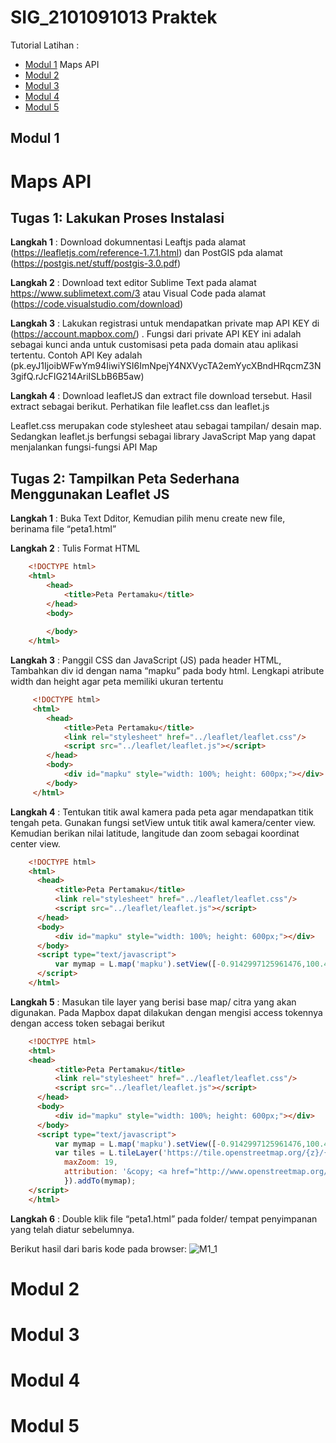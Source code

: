 # SIG_2101091013 Praktek
Tutorial Latihan :
- [Modul 1](README.md#modul-1) Maps API
- [Modul 2](README.md#modul-2)
- [Modul 3](README.md#modul-3)
- [Modul 4](README.md#modul-4)
- [Modul 5](README.md#modul-5)

## Modul 1
# Maps API
## Tugas 1: Lakukan Proses Instalasi
**Langkah 1** : Download dokumnentasi Leaftjs pada alamat  (https://leafletjs.com/reference-1.7.1.html) dan PostGIS pda alamat
(https://postgis.net/stuff/postgis-3.0.pdf)

**Langkah 2** : Download text editor Sublime Text pada alamat https://www.sublimetext.com/3 atau Visual Code pada alamat (https://code.visualstudio.com/download)

**Langkah 3** : Lakukan registrasi untuk mendapatkan private map API KEY di (https://account.mapbox.com/) . Fungsi dari private API KEY ini adalah sebagai kunci anda untuk customisasi peta pada domain atau aplikasi tertentu. Contoh API Key adalah (pk.eyJ1IjoibWFwYm94IiwiYSI6ImNpejY4NXVycTA2emYycXBndHRqcmZ3N 
3gifQ.rJcFIG214AriISLbB6B5aw)

**Langkah 4** : Download leafletJS dan extract file download tersebut. Hasil extract sebagai berikut. Perhatikan file leaflet.css dan leaflet.js

Leaflet.css merupakan code stylesheet atau sebagai tampilan/ desain map. Sedangkan leaflet.js berfungsi sebagai library JavaScript Map yang dapat menjalankan fungsi-fungsi API Map

## Tugas 2: Tampilkan Peta Sederhana Menggunakan Leaflet JS
**Langkah 1** : Buka Text Dditor, Kemudian pilih menu create new file, berinama file “peta1.html”

**Langkah 2** : Tulis Format HTML
```html
    <!DOCTYPE html>
    <html>
        <head>
            <title>Peta Pertamaku</title>
        </head>
        <body>
           
        </body>
    </html>
```

**Langkah 3** : Panggil CSS dan JavaScript (JS) pada header HTML, Tambahkan div id dengan nama “mapku” pada body html. Lengkapi atribute width dan height agar peta memiliki ukuran tertentu
```html
     <!DOCTYPE html>
     <html>
        <head>
            <title>Peta Pertamaku</title>
            <link rel="stylesheet" href="../leaflet/leaflet.css"/>
            <script src="../leaflet/leaflet.js"></script>
        </head>
        <body>
            <div id="mapku" style="width: 100%; height: 600px;"></div>
        </body>
     </html>
```

**Langkah 4** : Tentukan titik awal kamera pada peta agar mendapatkan titik tengah peta. Gunakan fungsi setView untuk titik awal kamera/center view. Kemudian berikan nilai latitude, langitude dan zoom sebagai koordinat center view.
```html
    <!DOCTYPE html>
    <html>
      <head>
          <title>Peta Pertamaku</title>
          <link rel="stylesheet" href="../leaflet/leaflet.css"/>
          <script src="../leaflet/leaflet.js"></script>
      </head>
      <body>
          <div id="mapku" style="width: 100%; height: 600px;"></div>
      </body>
      <script type="text/javascript">
          var mymap = L.map('mapku').setView([-0.9142997125961476,100.46607589539128], 13);
      </script>
    </html>
```

**Langkah 5** : Masukan tile layer yang berisi base map/ citra yang akan digunakan. Pada Mapbox dapat dilakukan dengan mengisi access tokennya dengan access  token sebagai berikut
```html
    <!DOCTYPE html>
    <html>
    <head>
          <title>Peta Pertamaku</title>
          <link rel="stylesheet" href="../leaflet/leaflet.css"/>
          <script src="../leaflet/leaflet.js"></script>
      </head>
      <body>
          <div id="mapku" style="width: 100%; height: 600px;"></div>
      </body>
      <script type="text/javascript">
          var mymap = L.map('mapku').setView([-0.9142997125961476,100.46607589539128], 13);
          var tiles = L.tileLayer('https://tile.openstreetmap.org/{z}/{x}/{y}.png', {
	      	maxZoom: 19,
	      	attribution: '&copy; <a href="http://www.openstreetmap.org/copyright">OpenStreetMap</a>'
        	}).addTo(mymap);
    </script>
    </html>
```

**Langkah 6** : Double klik file “peta1.html” pada folder/ tempat penyimpanan yang telah diatur sebelumnya.

Berikut hasil dari baris kode pada browser:
![M1_1](https://user-images.githubusercontent.com/114122090/195171963-ccf578c7-d345-47f7-9c90-74ceec6a007d.png)

# Modul 2
## 
##
##

# Modul 3
## 
##
##

# Modul 4
## 
##
##

# Modul 5
## 
##
##

